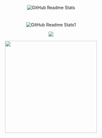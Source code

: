<p align="center">
 <img src="https://media.discordapp.net/attachments/969461028138147891/1101841255287238766/Rounded_20230429_210321.png?width=1439&height=479" align="center" alt="GitHub Readme Stats" />
 
#
 
<p align="center">
 <img src="https://media.discordapp.net/attachments/969461028138147891/1101847631468179466/Rounded_20230429_212837.png?width=1439&height=197" align="center" alt="GitHub Readme Stats1" />

<p align="center">
<img src="https://github-readme-stats.vercel.app/api?username=Hideko-Dev&show_icons=true&theme=dracula&bg_color=30,6f00ff,22234d&title_color=fff&text_color=fff&hide_border=true">

<p align="center">
 <img src="https://github-readme-stats.vercel.app/api/pin?username=MakaronChan&repo=MLauncher&title_color=fff&icon_color=f9f9f9&text_color=fff&bg_color=30,6f00ff,22234d&hide_border=true" width="300" />
